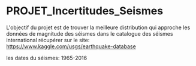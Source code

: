 # PROJET_Incertitudes_Seismes

L'objectif du projet est de trouver la meilleure distribution qui approche les données de magnitude des séismes dans le catalogue des séismes international récupérer sur le site: https://www.kaggle.com/usgs/earthquake-database

les dates du séismes: 1965-2016
